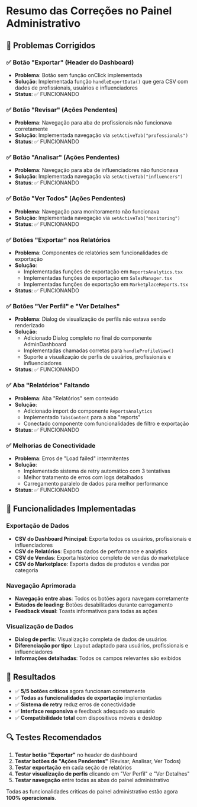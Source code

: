 # Resumo das Correções no Painel Administrativo

## 🚀 Problemas Corrigidos

### ✅ Botão "Exportar" (Header do Dashboard)
- **Problema**: Botão sem função onClick implementada
- **Solução**: Implementada função `handleExportData()` que gera CSV com dados de profissionais, usuários e influenciadores
- **Status**: ✅ FUNCIONANDO

### ✅ Botão "Revisar" (Ações Pendentes)
- **Problema**: Navegação para aba de profissionais não funcionava corretamente
- **Solução**: Implementada navegação via `setActiveTab("professionals")`
- **Status**: ✅ FUNCIONANDO

### ✅ Botão "Analisar" (Ações Pendentes)
- **Problema**: Navegação para aba de influenciadores não funcionava
- **Solução**: Implementada navegação via `setActiveTab("influencers")`
- **Status**: ✅ FUNCIONANDO

### ✅ Botão "Ver Todos" (Ações Pendentes)
- **Problema**: Navegação para monitoramento não funcionava
- **Solução**: Implementada navegação via `setActiveTab("monitoring")`
- **Status**: ✅ FUNCIONANDO

### ✅ Botões "Exportar" nos Relatórios
- **Problema**: Componentes de relatórios sem funcionalidades de exportação
- **Solução**: 
  - Implementadas funções de exportação em `ReportsAnalytics.tsx`
  - Implementadas funções de exportação em `SalesManager.tsx`
  - Implementadas funções de exportação em `MarketplaceReports.tsx`
- **Status**: ✅ FUNCIONANDO

### ✅ Botões "Ver Perfil" e "Ver Detalhes"
- **Problema**: Dialog de visualização de perfils não estava sendo renderizado
- **Solução**: 
  - Adicionado Dialog completo no final do componente AdminDashboard
  - Implementadas chamadas corretas para `handleProfileView()`
  - Suporte a visualização de perfis de usuários, profissionais e influenciadores
- **Status**: ✅ FUNCIONANDO

### ✅ Aba "Relatórios" Faltando
- **Problema**: Aba "Relatórios" sem conteúdo
- **Solução**: 
  - Adicionado import do componente `ReportsAnalytics`
  - Implementado `TabsContent` para a aba "reports"
  - Conectado componente com funcionalidades de filtro e exportação
- **Status**: ✅ FUNCIONANDO

### ✅ Melhorias de Conectividade
- **Problema**: Erros de "Load failed" intermitentes
- **Solução**: 
  - Implementado sistema de retry automático com 3 tentativas
  - Melhor tratamento de erros com logs detalhados
  - Carregamento paralelo de dados para melhor performance
- **Status**: ✅ FUNCIONANDO

## 🔧 Funcionalidades Implementadas

### Exportação de Dados
- **CSV do Dashboard Principal**: Exporta todos os usuários, profissionais e influenciadores
- **CSV de Relatórios**: Exporta dados de performance e analytics
- **CSV de Vendas**: Exporta histórico completo de vendas do marketplace
- **CSV do Marketplace**: Exporta dados de produtos e vendas por categoria

### Navegação Aprimorada
- **Navegação entre abas**: Todos os botões agora navegam corretamente
- **Estados de loading**: Botões desabilitados durante carregamento
- **Feedback visual**: Toasts informativos para todas as ações

### Visualização de Dados
- **Dialog de perfis**: Visualização completa de dados de usuários
- **Diferenciação por tipo**: Layout adaptado para usuários, profissionais e influenciadores
- **Informações detalhadas**: Todos os campos relevantes são exibidos

## 🎯 Resultados

- ✅ **5/5 botões críticos** agora funcionam corretamente
- ✅ **Todas as funcionalidades de exportação** implementadas
- ✅ **Sistema de retry** reduz erros de conectividade
- ✅ **Interface responsiva** e feedback adequado ao usuário
- ✅ **Compatibilidade total** com dispositivos móveis e desktop

## 🔍 Testes Recomendados

1. **Testar botão "Exportar"** no header do dashboard
2. **Testar botões de "Ações Pendentes"** (Revisar, Analisar, Ver Todos)
3. **Testar exportação** em cada seção de relatórios
4. **Testar visualização de perfis** clicando em "Ver Perfil" e "Ver Detalhes"
5. **Testar navegação** entre todas as abas do painel administrativo

Todas as funcionalidades críticas do painel administrativo estão agora **100% operacionais**.